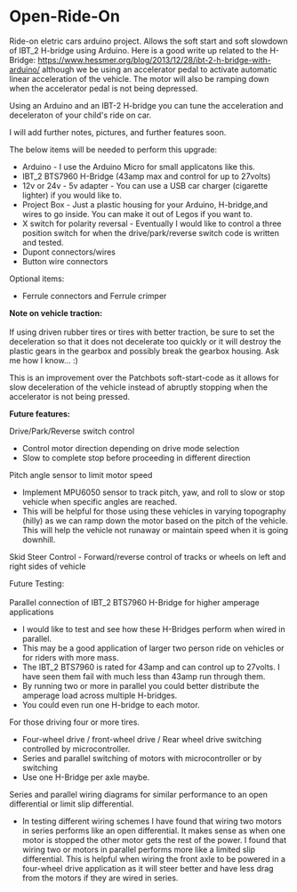 # Open-Ride-On

Ride-on eletric cars arduino project. Allows the soft start and soft slowdown of IBT_2 H-bridge using Arduino.
	Here is a good write up related to the H-Bridge: https://www.hessmer.org/blog/2013/12/28/ibt-2-h-bridge-with-arduino/ although we be using an accelerator pedal to activate automatic linear acceleration of the vehicle. The motor will also be ramping down when the accelerator pedal is not being depressed. 
 

Using an Arduino and an IBT-2 H-bridge you can tune the acceleration and deceleraton of your child's ride on car.

I will add further notes, pictures, and further features soon.

The below items will be needed to perform this upgrade:

- Arduino - I use the Arduino Micro for small applicatons like this. <br>
- IBT_2 BTS7960 H-Bridge (43amp max and control for up to 27volts)<br>
- 12v or 24v - 5v adapter - You can use a USB car charger (cigarette lighter) if you would like to. <br>
- Project Box - Just a plastic housing for your Arduino, H-bridge,and wires to go inside. You can make it out of Legos if you want to. <br>
- X switch for polarity reversal - Eventually I would like to control a three position switch for when the drive/park/reverse switch code is written and tested.<br>   
- Dupont connectors/wires<br>
- Button wire connectors<br>

Optional items:<br>
- Ferrule connectors and Ferrule crimper<br>

<b>Note on vehicle traction:</b><br>
<br>
If using driven rubber tires or tires with better traction, be sure to set the deceleration so that it does not decelerate too quickly or it will destroy the plastic gears in the gearbox and possibly break the gearbox housing. Ask me how I know... :)<br>

This is an improvement over the Patchbots soft-start-code as it allows for slow deceleration of the vehicle instead of abruptly stopping when the accelerator is not being pressed. <br>

<b>Future features:</b><br> 

Drive/Park/Reverse switch control<br>
- Control motor direction depending on drive mode selection
- Slow to complete stop before proceeding in different 
direction
	
Pitch angle sensor to limit motor speed<br>
- Implement MPU6050 sensor to track pitch, yaw, and roll to
slow or stop vehicle when specific angles are reached.<br>
- This will be helpful for those using these vehicles in varying topography (hilly) as we can ramp down the motor based on the pitch of the vehicle. This will help the vehicle not runaway or maintain speed when it is going downhill.<br>

Skid Steer Control - Forward/reverse control of tracks or wheels on left and right sides of vehicle<br>

Future Testing: <br>
<br>
Parallel connection of IBT_2 BTS7960 H-Bridge for higher amperage applications<br>
- I would like to test and see how these H-Bridges perform when wired in parallel.<br> 
- This may be a good application of larger two person ride on vehicles or for riders with more mass.<br>
- The IBT_2 BTS7960 is rated for 43amp and can control up to 27volts. I have seen them fail with much less than 43amp run through them.<br>
- By running two or more in parallel you could better distribute the amperage load across multiple H-bridges.<br>
- You could even run one H-bridge to each motor.<br>

For those driving four or more tires. <br>
- Four-wheel drive / front-wheel drive / Rear wheel drive switching controlled by microcontroller.<br>
- Series and parallel switching of motors with microcontroller or by switching<br>
- Use one H-Bridge per axle maybe.
 
Series and parallel wiring diagrams for similar performance to an open differential or limit slip differential.<br>
- In testing different wiring schemes I have found that wiring two motors in series performs like an open differential. It makes sense as when one motor is stopped the other motor gets the rest of the power. I found that wiring two or motors in parallel performs more like a limited slip differential. This is helpful when wiring the front axle to be powered in a four-wheel drive application as it will steer better and have less drag from the motors if they are wired in series.  
 

